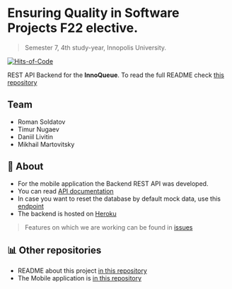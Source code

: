 # Ensuring Quality in Software Projects F22 elective.

> Semester 7, 4th study-year, Innopolis University.

[![Hits-of-Code](https://hitsofcode.com/github/InnoQueue/Backend?branch=main)](https://hitsofcode.com/github/InnoQueue/Backend/view?branch=main)

REST API Backend for the **InnoQueue**.
To read the full README check [this repository](https://github.com/InnoQueue/.github/blob/main/profile/README.md)

## **Team**
- Roman Soldatov
- Timur Nugaev
- Daniil Livitin
- Mikhail Martovitsky

## 📌 About
- For the mobile application the Backend REST API was developed.
- You can read [API documentation](https://documenter.getpostman.com/view/16213957/UVsSP4ER)
- In case you want to reset the database by default mock data, use this [endpoint](https://innoqueue.herokuapp.com/reset)
- The backend is hosted on [Heroku](https://innoqueue.herokuapp.com)

> Features on which we are working can be found in [issues](https://github.com/InnoQueue/Backend/issues)

## 📊 Other repositories
- README about this project [in this repository](https://github.com/InnoQueue/README)
- The Mobile application is [in this repository](https://github.com/InnoQueue/Mobile)
